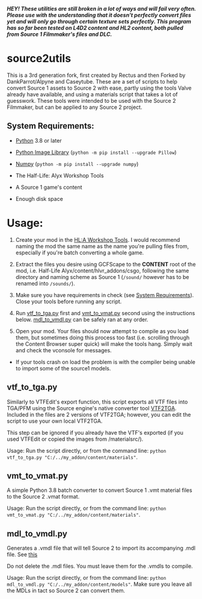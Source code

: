 ***HEY! These utilities are still broken in a lot of ways and will fail very often. Please use with the understanding that it doesn't perfectly convert files yet and will only go through certain texture sets perfectly. This program has so far been tested on L4D2 content and HL2 content, both pulled from Source 1 Filmmaker's files and DLC.***

# source2utils

This is a 3rd generation fork, first created by Rectus and then Forked by DankParrot/Alpyne and Caseytube. These are a set of scripts to help convert Source 1 assets to Source 2 with ease, partly using the tools Valve already have available, and using a materials script that takes a lot of guesswork. These tools were intended to be used with the Source 2 Filmmaker, but can be applied to any Source 2 project.

## System Requirements:
- [Python](https://www.python.org/downloads/) 3.8 or later

- [Python Image Library](https://pillow.readthedocs.io/en/5.1.x/installation.html) (`python -m pip install --upgrade Pillow`)
- [Numpy](https://numpy.org/install/) (`python -m pip install --upgrade numpy`)

- The Half-Life: Alyx Workshop Tools

- A Source 1 game's content

- Enough disk space

# Usage:
1. Create your mod in the [HL:A Workshop Tools](https://developer.valvesoftware.com/wiki/Half-Life:_Alyx_Workshop_Tools/Creating_an_Addon). I would recommend naming the mod the same name as the name you're pulling files from, especially if you're batch converting a whole game.

2. Extract the files you desire using GCFScape to the __CONTENT__ root of the mod, i.e. Half-Life Alyx/content/hlvr_addons/csgo, following the same directory and naming scheme as Source 1 (`/sound/` however has to be renamed into `/sounds/`).

3. Make sure you have requirements in check (see [System Requirements](https://github.com/kristixx/source2utils#system-requirements)). Close your tools before running any script.

4. Run [vtf_to_tga.py](https://github.com/kristixx/source2utils#vtf_to_tgapy) first and [vmt_to_vmat.py](https://github.com/kristixx/source2utils#vmt_to_vmatpy) second using the instructions below. [mdl_to_vmdl.py](https://github.com/kristixx/source2utils#mdl_to_vmdlpy) can be safely ran at any order.

5. Open your mod. Your files should now attempt to compile as you load them, but sometimes doing this process too fast (i.e. scrolling through the Content Browser super quick) will make the tools hang. Simply wait and check the vconsole for messages.
- If your tools crash on load the problem is with the compiler being unable to import some of the source1 models.

## vtf_to_tga.py

Similarly to VTFEdit's export function, this script exports all VTF files into TGA/PFM using the Source engine's native converter tool [VTF2TGA](https://developer.valvesoftware.com/wiki/VTF2TGA). Included in the files are 2 versions of VTF2TGA; however, you can edit the script to use your own local VTF2TGA.

This step can be ignored if you already have the VTF's exported (if you used VTFEdit or copied the images from /materialsrc/).

Usage: Run the script directly, or from the command line: `python vtf_to_tga.py "C:/../my_addon/content/materials"`.

## vmt_to_vmat.py

A simple Python 3.8 batch converter to convert Source 1 .vmt material files to the Source 2 .vmat format.

Usage: Run the script directly, or from the command line: `python vmt_to_vmat.py "C:/../my_addon/content/materials"`.
## mdl_to_vmdl.py

Generates a .vmdl file that will tell Source 2 to import its accompanying .mdl file. See [this](https://developer.valvesoftware.com/wiki/Half-Life:_Alyx_Workshop_Tools/Importing_Source_1_Models)

Do not delete the .mdl files. You must leave them for the .vmdls to compile.

Usage: Run the script directly, or from the command line: `python mdl_to_vmdl.py "C:/../my_addon/content/models"`. Make sure you leave all the MDLs in tact so Source 2 can convert them.
